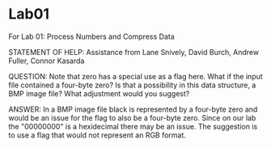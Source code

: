 # Lab01
For Lab 01:  Process Numbers and Compress Data

STATEMENT OF HELP:
Assistance from Lane Snively, David Burch, Andrew Fuller, Connor Kasarda


QUESTION:
Note that zero has a special use as a flag here. What if the input file contained a four-byte zero? Is that a
possibility in this data structure, a BMP image file? What adjustment would you suggest?

ANSWER:
In a BMP image file black is represented by a four-byte zero and would be an issue for the flag to also be a four-byte zero. Since on our lab the "00000000" is a hexidecimal there may be an issue. The suggestion is to use a flag that would not represent an RGB format.  

